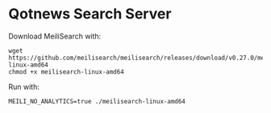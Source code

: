 # Qotnews Search Server

Download MeiliSearch with:

```
wget https://github.com/meilisearch/meilisearch/releases/download/v0.27.0/meilisearch-linux-amd64
chmod +x meilisearch-linux-amd64
```

Run with:

```
MEILI_NO_ANALYTICS=true ./meilisearch-linux-amd64
```
